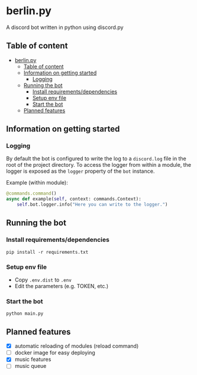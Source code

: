 # berlin.py
A discord bot written in python using discord.py

## Table of content
- [berlin.py](#berlinpy)
  - [Table of content](#table-of-content)
  - [Information on getting started](#information-on-getting-started)
    - [Logging](#logging)
  - [Running the bot](#running-the-bot)
    - [Install requirements/dependencies](#install-requirementsdependencies)
    - [Setup env file](#setup-env-file)
    - [Start the bot](#start-the-bot)
  - [Planned features](#planned-features)


## Information on getting started
### Logging
By default the bot is configured to write the log to a `discord.log` file in the root of the project directory. To access the logger from within a module, the logger is exposed as the `logger` property of the `bot` instance.

Example (within module):
```python
@commands.command()
async def example(self, context: commands.Context):
    self.bot.logger.info("Here you can write to the logger.")
```

## Running the bot
### Install requirements/dependencies
```shell
pip install -r requirements.txt
```

### Setup env file
- Copy `.env.dist` to `.env`
- Edit the parameters (e.g. TOKEN, etc.)

### Start the bot
```shell
python main.py
```

## Planned features
- [x] automatic reloading of modules (reload command)
- [ ] docker image for easy deploying
- [x] music features
- [ ] music queue
